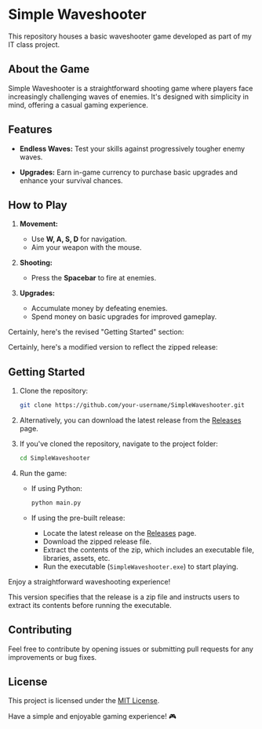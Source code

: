 # Simple Waveshooter

This repository houses a basic waveshooter game developed as part of my IT class project.

## About the Game

Simple Waveshooter is a straightforward shooting game where players face increasingly challenging waves of enemies. It's designed with simplicity in mind, offering a casual gaming experience.

## Features

- **Endless Waves:** Test your skills against progressively tougher enemy waves.
  
- **Upgrades:** Earn in-game currency to purchase basic upgrades and enhance your survival chances.

## How to Play

1. **Movement:**
   - Use **W, A, S, D** for navigation.
   - Aim your weapon with the mouse.

2. **Shooting:**
   - Press the **Spacebar** to fire at enemies.

3. **Upgrades:**
   - Accumulate money by defeating enemies.
   - Spend money on basic upgrades for improved gameplay.

Certainly, here's the revised "Getting Started" section:

Certainly, here's a modified version to reflect the zipped release:

## Getting Started

1. Clone the repository:

   ```bash
   git clone https://github.com/your-username/SimpleWaveshooter.git
   ```

2. Alternatively, you can download the latest release from the [Releases](https://github.com/your-username/SimpleWaveshooter/releases) page.

3. If you've cloned the repository, navigate to the project folder:

   ```bash
   cd SimpleWaveshooter
   ```

4. Run the game:

   - If using Python:
     ```bash
     python main.py
     ```

   - If using the pre-built release:
     - Locate the latest release on the [Releases](https://github.com/your-username/SimpleWaveshooter/releases) page.
     - Download the zipped release file.
     - Extract the contents of the zip, which includes an executable file, libraries, assets, etc.
     - Run the executable (`SimpleWaveshooter.exe`) to start playing.

Enjoy a straightforward waveshooting experience!

This version specifies that the release is a zip file and instructs users to extract its contents before running the executable.

## Contributing

Feel free to contribute by opening issues or submitting pull requests for any improvements or bug fixes.

## License

This project is licensed under the [MIT License](LICENSE).

Have a simple and enjoyable gaming experience! 🎮
